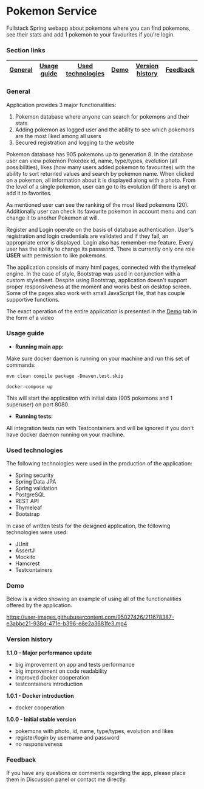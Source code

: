# Pokemon Service
Fullstack Spring webapp about pokemons where you can find pokemons, see their stats and add 1 pokemon to your favourites if you're login.

### Section links

|[General](#general)|[Usage guide](#usage-guide)|[Used technologies](#used-technologies)|[Demo](#demo)|[Version history](#version-history)|[Feedback](#feedback)|
|:-----------------:|:-------------------------:|:-------------------------------------:|:-----------:|:---------------------------------:|:-------------------:|

### General
Application provides 3 major functionalities:
1. Pokemon database where anyone can search for pokemons and their stats
2. Adding pokemon as logged user and the ability to see which pokemons are the most liked among all users
3. Secured registration and logging to the website

Pokemon database has 905 pokemons up to generation 8. In the database user can view pokemon Pokedex id, name, type/types, evolution (all possibilities), likes (how many users added pokemon to favourites) with the ability to sort returned values and search by pokemon name. When clicked on a pokemon, all information about it is displayed along with a photo. From the level of a single pokemon, user can go to its evolution (if there is any) or add it to favorites.

As mentioned user can see the ranking of the most liked pokemons (20). Additionally user can check its favourite pokemon in account menu and can change it to another Pokemon at will.

Register and Login operate on the basis of database authentication. User's registration and login credentials are validated and if they fail, an appropriate error is displayed. Login also has remember-me feature. Every user has the ability to change its password. There is currently only one role **USER** with permission to like pokemons.

The application consists of many html pages, connected with the thymeleaf engine. In the case of style, Bootstrap was used in conjunction with a custom stylesheet. Despite using Bootstrap, application doesn't support proper responsiveness at the moment and works best on desktop screen. Some of the pages also work with small JavaScript file, that has couple supportive functions.

The exact operation of the entire application is presented in the [Demo](#demo) tab in the form of a video

### Usage guide

- **Running main app:**

Make sure docker daemon is running on your machine and run this set of commands:

```mvn clean compile package -Dmaven.test.skip```

```docker-compose up```

This will start the application with initial data (905 pokemons and 1 superuser) on port 8080.

- **Running tests:**

All integration tests run with Testcontainers and will be ignored if you don't have docker daemon running on your machine.

### Used technologies
The following technologies were used in the production of the application:
- Spring security
- Spring Data JPA
- Spring validation
- PostgreSQL
- REST API
- Thymeleaf
- Bootstrap

In case of written tests for the designed application, the following technologies were used:
- JUnit
- AssertJ
- Mockito
- Hamcrest
- Testcontainers

### Demo
Below is a video showing an example of using all of the functionalities offered by the application.

https://user-images.githubusercontent.com/95027426/211678387-e3abbc21-938d-471e-b396-e8e2a3681fe3.mp4

### Version history
**1.1.0 - Major performance update**

- big improvement on app and tests performance 
- big improvement on code readability
- improved docker cooperation 
- testcontainers introduction

**1.0.1 - Docker introduction**

- docker cooperation

**1.0.0 - Initial stable version**

- pokemons with photo, id, name, type/types, evolution and likes
- register/login by username and password
- no responsiveness

### Feedback
If you have any questions or comments regarding the app, please place them in Discussion panel or contact me directly.

